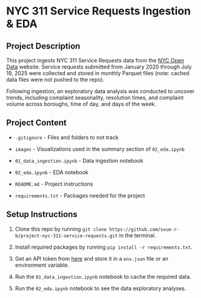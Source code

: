 # NYC 311 Service Requests Ingestion & EDA 

## Project Description

This project ingests NYC 311 Service Requests data from the [NYC Open Data](https://data.cityofnewyork.us/Social-Services/311-Service-Requests-from-2010-to-Present/erm2-nwe9/about_data) website. Service requests submitted from January 2020 through July 19, 2025 were collected and stored in monthly Parquet files (note: cached data files were not pushed to the repo).

Following ingestion, an exploratory data analysis was conducted to uncover trends, including complaint seasonality, resolution times, and complaint volume across boroughs, time of day, and days of the week. 


## Project Content
- `.gitignore` - Files and folders to not track

- `images` - Visualizations used in the summary section of `02_eda.ipynb`

- `01_data_ingestion.ipynb` - Data ingestion notebook

- `02_eda.ipynb` - EDA notebook

- `README.md` - Project instructions

- `requirements.txt` - Packages needed for the project


## Setup Instructions

1. Clone this repo by running `git clone https://github.com/sxue-r-b/project-nyc-311-service-requests.git` in the terminal.

2. Install required packages by running `pip install -r requirements.txt`.

3. Get an API token from [here](https://data.cityofnewyork.us/profile/edit/developer_settings) and store it in a `env.json` file or an environment variable.

4. Run the `01_data_ingestion.ipynb` notebook to cache the required data. 

5. Run the `02_eda.ipynb` notebook to see the data exploratory analyses.
